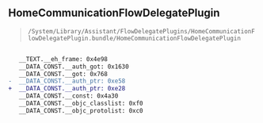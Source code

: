 ## HomeCommunicationFlowDelegatePlugin

> `/System/Library/Assistant/FlowDelegatePlugins/HomeCommunicationFlowDelegatePlugin.bundle/HomeCommunicationFlowDelegatePlugin`

```diff

   __TEXT.__eh_frame: 0x4e98
   __DATA_CONST.__auth_got: 0x1630
   __DATA_CONST.__got: 0x768
-  __DATA_CONST.__auth_ptr: 0xe58
+  __DATA_CONST.__auth_ptr: 0xe28
   __DATA_CONST.__const: 0x4a30
   __DATA_CONST.__objc_classlist: 0xf0
   __DATA_CONST.__objc_protolist: 0xc0

```
